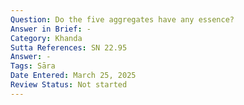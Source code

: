 ```yaml
---
Question: Do the five aggregates have any essence?
Answer in Brief: -
Category: Khanda
Sutta References: SN 22.95
Answer: -
Tags: Sāra
Date Entered: March 25, 2025
Review Status: Not started
---
```

